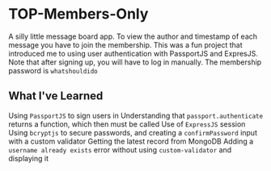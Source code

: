 # TOP-Members-Only
A silly little message board app. To view the author and timestamp of each message you have to join the membership.
  This was a fun project that introduced me to using user authentication with PassportJS and ExpresJS. 
  Note that after signing up, you will have to log in manually.
  The membership password is `whatshouldido`

## What I've Learned

Using `PassportJS` to sign users in 
Understanding that `passport.authenticate` returns a function, which then must be called
Use of `ExpressJS` session
Using `bcryptjs` to secure passwords, and creating a `confirmPassword` input with a custom validator
Getting the latest record from MongoDB
Adding a `username already exists` error without using `custom-validator` and displaying it

